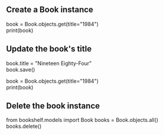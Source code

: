 ## Create a Book instance
book = Book.objects.get(title="1984")  
print(book)

## Update the book's title  
book.title = "Nineteen Eighty-Four"  
book.save()

book = Book.objects.get(title="1984")  
print(book) 

## Delete the book instance  
from bookshelf.models import Book
books = Book.objects.all() 
books.delete() 


